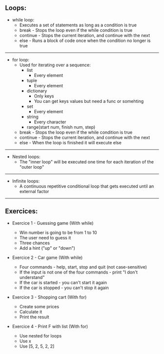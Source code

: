 Loops:
------

- while loop:
	- Executes a set of statements as long as a condition is true
	- break - Stops the loop even if the while condition is true
	- continue - Stops the current iteration, and continue with the next
	- else - Runs a block of code once when the condition no longer is true
--------

- for loop:
	- Used for iterating over a sequence:
		- list
			- Every element
		- tuple
			- Every element
		- dictionary
			- Only keys 
			- You can get keys values but need a func or somehting
		- set
			- Every element
		- string
			- Every character
		- range(start num, finish num, step)
	- break - Stops the loop even if the while condition is true
	- continue - Stops the current iteration, and continue with the next
	- else - When the loop is finished it will execute else
-----------

- Nested loops:
	- The "inner loop" will be executed one time for each iteration of the "outer loop"
------------

- Infinite loops:
	- A continuous repetitive conditional loop that gets executed until an external factor
-------------

Exercices:
----------

- Exercice 1 - Guessing game (With while)
	- Win number is going to be from 1 to 10
	- The user need to guess it
	- Three chances
	- Add a hint ("up" or "down")


- Exercice 2 - Car game (With while)
	- Four commands - help, start, stop and quit (not case-sensitive)
	- If the input is not one of the four commands - print "I don't understand"
	- If the car is started - you can't start it again
	- If the car is stopped - you can't stop it again


- Exercice 3 - Shopping cart (With for)
	- Create some prices
	- Calculate it
	- Print the result
 

- Exercice 4 - Print F with list (With for)
	- Use nested for loops
	- Use x
	- Use [5, 2, 5, 2, 2]
